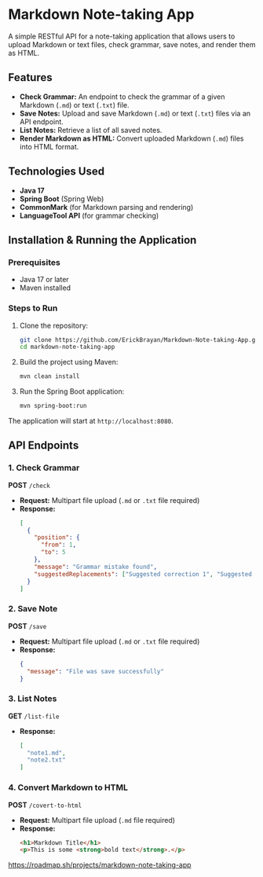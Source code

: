 # Markdown Note-taking App

A simple RESTful API for a note-taking application that allows users to upload Markdown or text files, check grammar, save notes, and render them as HTML.

## Features

- **Check Grammar:** An endpoint to check the grammar of a given Markdown (`.md`) or text (`.txt`) file.
- **Save Notes:** Upload and save Markdown (`.md`) or text (`.txt`) files via an API endpoint.
- **List Notes:** Retrieve a list of all saved notes.
- **Render Markdown as HTML:** Convert uploaded Markdown (`.md`) files into HTML format.

## Technologies Used

- **Java 17**
- **Spring Boot** (Spring Web)
- **CommonMark** (for Markdown parsing and rendering)
- **LanguageTool API** (for grammar checking)

## Installation & Running the Application

### Prerequisites

- Java 17 or later
- Maven installed

### Steps to Run

1. Clone the repository:
   ```sh
   git clone https://github.com/ErickBrayan/Markdown-Note-taking-App.git
   cd markdown-note-taking-app
   ```
2. Build the project using Maven:
   ```sh
   mvn clean install
   ```
3. Run the Spring Boot application:
   ```sh
   mvn spring-boot:run
   ```

The application will start at `http://localhost:8080`.

## API Endpoints

### 1. Check Grammar
**POST** `/check`
- **Request:** Multipart file upload (`.md` or `.txt` file required)
- **Response:**
  ```json
  [
    {
      "position": {
        "from": 1,
        "to": 5
      },
      "message": "Grammar mistake found",
      "suggestedReplacements": ["Suggested correction 1", "Suggested correction 2"]
    }
  ]
  ```

### 2. Save Note
**POST** `/save`
- **Request:** Multipart file upload (`.md` or `.txt` file required)
- **Response:**
  ```json
  {
    "message": "File was save successfully"
  }
  ```

### 3. List Notes
**GET** `/list-file`
- **Response:**
  ```json
  [
    "note1.md",
    "note2.txt"
  ]
  ```

### 4. Convert Markdown to HTML
**POST** `/covert-to-html`
- **Request:** Multipart file upload (`.md` file required)
- **Response:**
  ```html
  <h1>Markdown Title</h1>
  <p>This is some <strong>bold text</strong>.</p>
  ```


https://roadmap.sh/projects/markdown-note-taking-app
